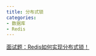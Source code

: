 ```yaml
---
title: 分布式锁
categories: 
- 数据库
- Redis
---
```


[面试题：Redis如何实现分布式锁！](https://mp.weixin.qq.com/s/VHRO754P2jIjb3H4xhU4hg)
